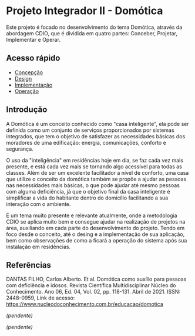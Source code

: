 # Projeto Integrador II - Domótica
Este projeto é focado no desenvolvimento do tema Domótica, através da abordagem CDIO, que é dividida em quatro partes: Conceber, Projetar, Implementar e Operar.
## Acesso rápido
-  [Concepção](https://github.com/LeoAndriolli/PI2/blob/main/Concep%C3%A7%C3%A3o.md)
- [Design](https://github.com/LeoAndriolli/PI2/blob/main/Design.md)
- [Implementação](https://github.com/LeoAndriolli/PI2/blob/main/Implementa%C3%A7%C3%A3o.md)
- [Operação](https://github.com/LeoAndriolli/PI2/blob/main/Opera%C3%A7%C3%A3o.md)
## Introdução
A Domótica é um conceito conhecido como "casa inteligente", ela pode ser definida como um conjunto de serviços proporcionados por sistemas integrados, que tem o objetivo de satisfazer as necessidades básicas dos moradores de uma edificação: energia, comunicações, conforto e segurança.

O uso da "inteligência" em residências hoje em dia, se faz cada vez mais presente, e está cada vez mais se tornando algo acessível para todas as classes. Além de ser um excelente facilitador a nível de conforto, uma casa que utilize o conceito da domótica também se propõe a ajudar as pessoas nas necessidades mais básicas, o que pode ajudar até mesmo pessoas com alguma deficiência, já que o objetivo final da casa inteligente é simplificar a vida do habitante dentro do domicílio facilitando a sua interação com o ambiente.

É um tema muito presente e relevante atualmente, onde a metodologia CDIO se aplica muito bem e consegue ajudar na realização de projetos na área, auxiliando em cada parte do desenvolvimento do projeto. Tendo em foco desde o conceito, até o desing e a implementação de sua aplicação, bem como observações de como a ficará a operação do sistema após sua instalação em residências.

## Referências
DANTAS FILHO, Carlos Alberto. Et al. Domótica como auxílio para pessoas com deficiência e idosos. Revista Científica Multidisciplinar Núcleo do Conhecimento. Ano 06, Ed. 04, Vol. 02, pp. 118-131. Abril de 2021. ISSN: 2448-0959, Link de acesso: https://www.nucleodoconhecimento.com.br/educacao/domotica

_(pendente)_

_(pendente)_
